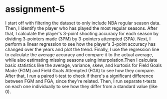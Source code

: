 # assignment-5

I start off with filtering the dataset to only include NBA regular season data. Then, I identify the player who has played the most regular seasons. After that, I calculate the player's 3-point shooting accuracy for each season by dividing 3-pointers made (3PM) by 3-pointers attempted (3PA). Next, I perform a linear regression to see how the player's 3-point accuracy has changed over the years and plot the trend. Finally, I use the regression line to calculate the average accuracy and compare it to the actual average, while also estimating missing seasons using interpolation.Then I calculate  basic statistics like the average, variance, skew, and kurtosis for Field Goals Made (FGM) and Field Goals Attempted (FGA) to see how they compare. After that, I run a paired t-test to check if there's a significant difference between FGM and FGA, since they're related. Then, I run separate t-tests on each one individually to see how they differ from a standard value (like 0). 
